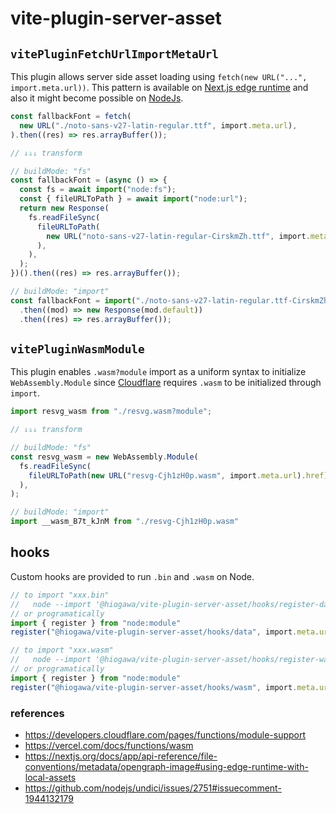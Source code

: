 # vite-plugin-server-asset

## `vitePluginFetchUrlImportMetaUrl`

This plugin allows server side asset loading using `fetch(new URL("...", import.meta.url))`.
This pattern is available on [Next.js edge runtime](https://nextjs.org/docs/app/api-reference/file-conventions/metadata/opengraph-image#using-edge-runtime-with-local-assets)
and also it might become possible on [NodeJs](https://github.com/nodejs/undici/issues/2751#issuecomment-1944132179).

```ts
const fallbackFont = fetch(
  new URL("./noto-sans-v27-latin-regular.ttf", import.meta.url),
).then((res) => res.arrayBuffer());

// ⇓⇓⇓ transform

// buildMode: "fs"
const fallbackFont = (async () => {
  const fs = await import("node:fs");
  const { fileURLToPath } = await import("node:url");
  return new Response(
    fs.readFileSync(
      fileURLToPath(
        new URL("noto-sans-v27-latin-regular-CirskmZh.ttf", import.meta.url).href,
      ),
    ),
  );
})().then((res) => res.arrayBuffer());

// buildMode: "import"
const fallbackFont = import("./noto-sans-v27-latin-regular.ttf-CirskmZh.bin")
  .then((mod) => new Response(mod.default))
  .then((res) => res.arrayBuffer());
```

## `vitePluginWasmModule`

This plugin enables `.wasm?module` import as a uniform syntax to initialize `WebAssembly.Module`
since [Cloudflare](https://developers.cloudflare.com/pages/functions/module-support) requires `.wasm` to be initialized through `import`.

```ts
import resvg_wasm from "./resvg.wasm?module";

// ⇓⇓⇓ transform

// buildMode: "fs"
const resvg_wasm = new WebAssembly.Module(
  fs.readFileSync(
    fileURLToPath(new URL("resvg-Cjh1zH0p.wasm", import.meta.url).href),
  ),
);

// buildMode: "import"
import __wasm_B7t_kJnM from "./resvg-Cjh1zH0p.wasm"
```

## hooks

Custom hooks are provided to run `.bin` and `.wasm` on Node.

```ts
// to import "xxx.bin"
//   node --import '@hiogawa/vite-plugin-server-asset/hooks/register-data'
// or programatically
import { register } from "node:module"
register("@hiogawa/vite-plugin-server-asset/hooks/data", import.meta.url);

// to import "xxx.wasm"
//   node --import '@hiogawa/vite-plugin-server-asset/hooks/register-wasm'
// or programatically
import { register } from "node:module"
register("@hiogawa/vite-plugin-server-asset/hooks/wasm", import.meta.url);
```

### references

- https://developers.cloudflare.com/pages/functions/module-support
- https://vercel.com/docs/functions/wasm
- https://nextjs.org/docs/app/api-reference/file-conventions/metadata/opengraph-image#using-edge-runtime-with-local-assets
- https://github.com/nodejs/undici/issues/2751#issuecomment-1944132179
